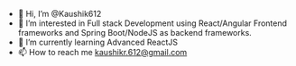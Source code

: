 - 👋 Hi, I’m @Kaushik612
- 👀 I’m interested in Full stack Development using React/Angular Frontend frameworks and Spring Boot/NodeJS as backend frameworks.
- 🌱 I’m currently learning Advanced ReactJS
- 📫 How to reach me kaushikr.612@gmail.com

<!---
Kaushik612/Kaushik612 is a ✨ special ✨ repository because its `README.md` (this file) appears on your GitHub profile.
You can click the Preview link to take a look at your changes.
--->
